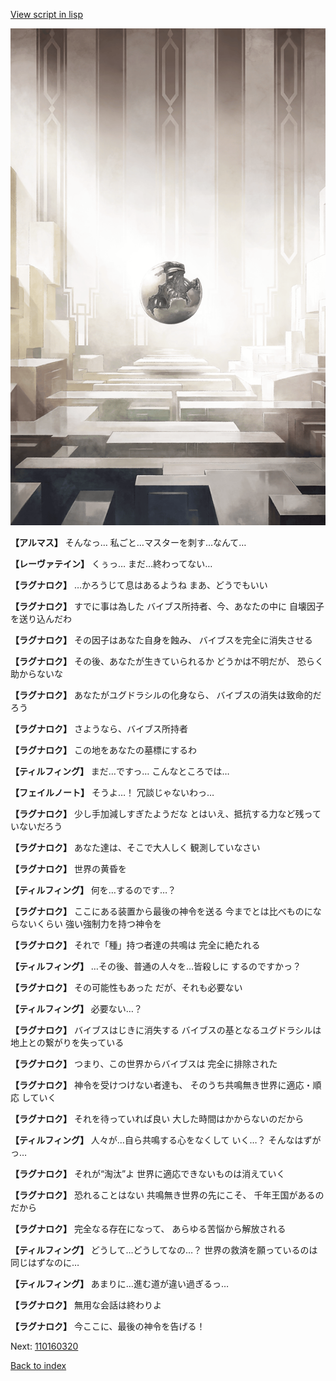 [View script in lisp](../scripts/110160310.txt)

![abyss_room.png](../images/backgrounds/abyss_room.png)

**【アルマス】**
そんなっ…
私ごと…マスターを刺す…なんて…

**【レーヴァテイン】**
くぅっ…
まだ…終わってない…

**【ラグナロク】**
…かろうじて息はあるようね
まあ、どうでもいい

**【ラグナロク】**
すでに事は為した
バイブス所持者、今、あなたの中に
自壊因子を送り込んだわ

**【ラグナロク】**
その因子はあなた自身を蝕み、
バイブスを完全に消失させる

**【ラグナロク】**
その後、あなたが生きていられるか
どうかは不明だが、
恐らく助からないな

**【ラグナロク】**
あなたがユグドラシルの化身なら、
バイブスの消失は致命的だろう

**【ラグナロク】**
さようなら、バイブス所持者

**【ラグナロク】**
この地をあなたの墓標にするわ

**【ティルフィング】**
まだ…ですっ…
こんなところでは…

**【フェイルノート】**
そうよ…！
冗談じゃないわっ…

**【ラグナロク】**
少し手加減しすぎたようだな
とはいえ、抵抗する力など残って
いないだろう

**【ラグナロク】**
あなた達は、そこで大人しく
観測していなさい

**【ラグナロク】**
世界の黄昏を

**【ティルフィング】**
何を…するのです…？

**【ラグナロク】**
ここにある装置から最後の神令を送る
今までとは比べものにならないくらい
強い強制力を持つ神令を

**【ラグナロク】**
それで「種」持つ者達の共鳴は
完全に絶たれる

**【ティルフィング】**
…その後、普通の人々を…皆殺しに
するのですかっ？

**【ラグナロク】**
その可能性もあった
だが、それも必要ない

**【ティルフィング】**
必要ない…？

**【ラグナロク】**
バイブスはじきに消失する
バイブスの基となるユグドラシルは
地上との繋がりを失っている

**【ラグナロク】**
つまり、この世界からバイブスは
完全に排除された

**【ラグナロク】**
神令を受けつけない者達も、
そのうち共鳴無き世界に適応・順応
していく

**【ラグナロク】**
それを待っていれば良い
大した時間はかからないのだから

**【ティルフィング】**
人々が…自ら共鳴する心をなくして
いく…？
そんなはずがっ…

**【ラグナロク】**
それが“淘汰”よ
世界に適応できないものは消えていく

**【ラグナロク】**
恐れることはない
共鳴無き世界の先にこそ、
千年王国があるのだから

**【ラグナロク】**
完全なる存在になって、
あらゆる苦悩から解放される

**【ティルフィング】**
どうして…どうしてなの…？
世界の救済を願っているのは
同じはずなのに…

**【ティルフィング】**
あまりに…進む道が違い過ぎるっ…

**【ラグナロク】**
無用な会話は終わりよ

**【ラグナロク】**
今ここに、最後の神令を告げる！

Next: [110160320](110160320.md)

[Back to index](index.md)
